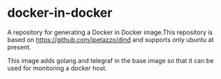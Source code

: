 # docker-in-docker
A repository for generating a Docker in Docker image.This repository is based on https://github.com/jpetazzo/dind 
and supports only ubuntu at present.

This image adds golang and telegraf in the base image so that it can be used for monitoring a docker host.

